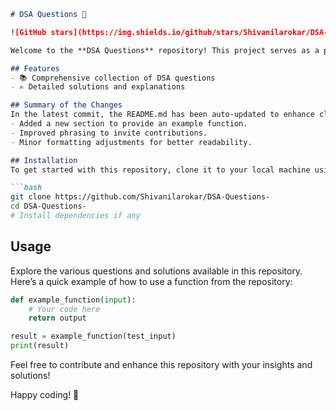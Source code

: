 ```markdown
# DSA Questions 🚀

![GitHub stars](https://img.shields.io/github/stars/Shivanilarokar/DSA-Questions-?style=social) ![Forks](https://img.shields.io/github/forks/Shivanilarokar/DSA-Questions-?style=social)

Welcome to the **DSA Questions** repository! This project serves as a platform for developers and learners to practice and enhance their skills in Data Structures and Algorithms (DSA). This repository is designed to help you improve your understanding of various data structures and algorithms through a collection of questions and solutions.

## Features
- 📚 Comprehensive collection of DSA questions
- ✍️ Detailed solutions and explanations

## Summary of the Changes
In the latest commit, the README.md has been auto-updated to enhance clarity and encourage contributions. The following changes were made:
- Added a new section to provide an example function.
- Improved phrasing to invite contributions.
- Minor formatting adjustments for better readability.

## Installation
To get started with this repository, clone it to your local machine using the following command:

```bash
git clone https://github.com/Shivanilarokar/DSA-Questions-
cd DSA-Questions-
# Install dependencies if any
```

## Usage
Explore the various questions and solutions available in this repository. Here’s a quick example of how to use a function from the repository:

```python
def example_function(input):
    # Your code here
    return output

result = example_function(test_input)
print(result)
```

Feel free to contribute and enhance this repository with your insights and solutions!

Happy coding! 🎉
```